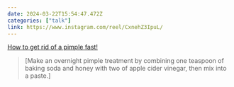 ```yaml
---
date: 2024-03-22T15:54:47.472Z
categories: ["talk"]
link: https://www.instagram.com/reel/CxnehZ3IpuL/
---
```

[How to get rid of a pimple fast!](https://www.instagram.com/reel/CxnehZ3IpuL/)

> [Make an overnight pimple treatment by combining one teaspoon of baking soda and honey with two of apple cider vinegar, then mix into a paste.]
